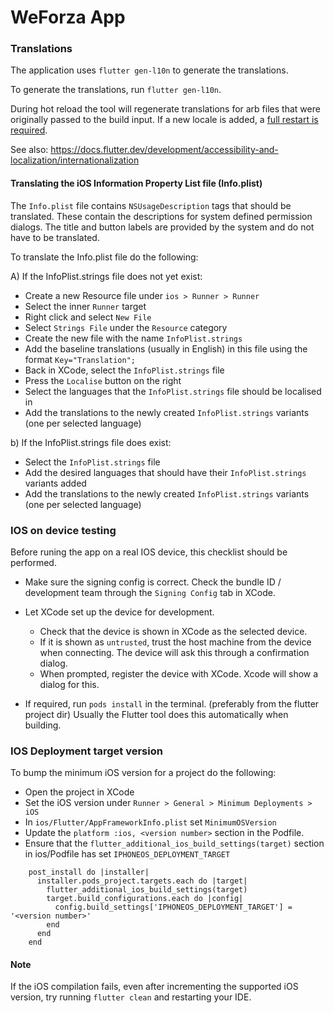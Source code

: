 # WeForza App

### Translations

The application uses `flutter gen-l10n` to generate the translations.

To generate the translations, run `flutter gen-l10n`.

During hot reload the tool will regenerate translations
for arb files that were originally passed to the build input.
If a new locale is added, a [full restart is required](https://github.com/flutter/flutter/issues/58183).

See also: https://docs.flutter.dev/development/accessibility-and-localization/internationalization

#### Translating the iOS Information Property List file (Info.plist)

The `Info.plist` file contains `NSUsageDescription` tags that should be translated.
These contain the descriptions for system defined permission dialogs.
The title and button labels are provided by the system and do not have to be translated.

To translate the Info.plist file do the following:

A) If the InfoPlist.strings file does not yet exist:

- Create a new Resource file under `ios > Runner > Runner`
- Select the inner `Runner` target
- Right click and select `New File`
- Select `Strings File` under the `Resource` category
- Create the new file with the name `InfoPlist.strings`
- Add the baseline translations (usually in English) in this file using the format `Key="Translation";`
- Back in XCode, select the `InfoPlist.strings` file
- Press the `Localise` button on the right
- Select the languages that the `InfoPlist.strings` file should be localised in
- Add the translations to the newly created `InfoPlist.strings` variants (one per selected language)

b) If the InfoPlist.strings file does exist:

- Select the `InfoPlist.strings` file
- Add the desired languages that should have their `InfoPlist.strings` variants added
- Add the translations to the newly created `InfoPlist.strings` variants (one per selected language)

### IOS on device testing

Before runing the app on a real IOS device, this checklist should be performed.

- Make sure the signing config is correct.
  Check the bundle ID / development team through the `Signing Config` tab in XCode.

- Let XCode set up the device for development.
  * Check that the device is shown in XCode as the selected device.
  * If it is shown as `untrusted`, trust the host machine from the device when connecting.
    The device will ask this through a confirmation dialog.
  * When prompted, register the device with XCode. Xcode will show a dialog for this.

- If required, run `pods install` in the terminal. (preferably from the flutter project dir)
  Usually the Flutter tool does this automatically when building.

### IOS Deployment target version

To bump the minimum iOS version for a project do the following:
- Open the project in XCode
- Set the iOS version under `Runner > General > Minimum Deployments > iOS`
- In `ios/Flutter/AppFrameworkInfo.plist` set `MinimumOSVersion`
- Update the `platform :ios, <version number>` section in the Podfile.
- Ensure that the `flutter_additional_ios_build_settings(target)` section in ios/Podfile has set `IPHONEOS_DEPLOYMENT_TARGET`
```
    post_install do |installer|
      installer.pods_project.targets.each do |target|
        flutter_additional_ios_build_settings(target)
        target.build_configurations.each do |config|
          config.build_settings['IPHONEOS_DEPLOYMENT_TARGET'] = '<version number>'
        end
      end
    end
```

#### Note

If the iOS compilation fails, even after incrementing the supported iOS version, try running `flutter clean` and restarting your IDE.
